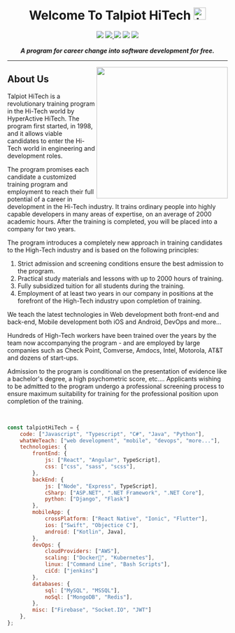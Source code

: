 <h1 align="center">Welcome To Talpiot HiTech <img src="https://user-images.githubusercontent.com/1303154/88677602-1635ba80-d120-11ea-84d8-d263ba5fc3c0.gif" width="28px" alt="hi"></h1>

<p align="center"> 
      <a href="https://www.talpiot-hitech.com"><img src="https://img.shields.io/badge/-Website-gray?style=for-the-badge&labelColor=black&logo=googlechrome&logoColor=white"/></a>
       <a href="mailto:info@talpiot-hitech.com"> <img src="https://img.shields.io/badge/-gmail-EA4335?style=for-the-badge&labelColor=black&logo=gmail&logoColor=EA4335"/> </a>
    <a href="https://www.linkedin.com/school/talpiot-hitech"><img src="https://img.shields.io/badge/-linkedin-0077B5?style=for-the-badge&labelColor=black&logo=linkedin&logoColor=0077B5"/></a>
    <a href="https://www.facebook.com/TalpiotHiTech"><https://img.shields.io/badge/-facebook-1877F2?style=for-the-badge&labelColor=black&logo=facebook&logoColor=1877F2%22
/></a>
  <a href="https://www.youtube.com/channel/UCR4J_RDIdSDjgYvB66gJ31w"><img src="https://img.shields.io/badge/-youtube-ff0000?style=for-the-badge&labelColor=black&logo=youtube&logoColor=ff0000"/></a>
    <a href="https://github.com/Talpiot-HiTech/"><img src="https://img.shields.io/badge/-github-181717?style=for-the-badge&labelColor=black&logo=github&logoColor=white"/></a>
    <br/>
    <br/>
    <b><em>A program for career change into software development for free.</em></b>
</p>

---

<img align='right' src="" width="300"/>

## About Us

Talpiot HiTech is a revolutionary training program in the Hi-Tech world by HyperActive HiTech. The program first started, in 1998, and it allows viable candidates to enter the Hi-Tech world in engineering and development roles.

The program promises each candidate a customized training program and employment to reach their full potential of a career in development in the Hi-Tech industry. It trains ordinary people into highly capable developers in many areas of expertise, on an average of 2000 academic hours. After the training is completed, you will be placed into a company for two years.

The program introduces a completely new approach in training candidates to the High-Tech industry and is based on the following principles:
1. Strict admission and screening conditions ensure the best admission to the program.
2. Practical study materials  and lessons with up to 2000 hours of training.
3. Fully subsidized tuition for all students during the training.
4. Employment of at least two years in our company in positions at the forefront of the High-Tech industry upon completion of training.

We teach the latest technologies in Web development both front-end and back-end, Mobile development both iOS and Android, DevOps and more…

Hundreds of High-Tech workers have been trained over the years by the team now accompanying the program - and are employed by large companies such as Check Point, Comverse, Amdocs, Intel, Motorola, AT&T and dozens of start-ups.

Admission to the program is conditional on the presentation of evidence like a bachelor's degree, a high psychometric score, etc.…
Applicants wishing to be admitted to the program undergo a professional screening process to ensure maximum suitability for training for the professional position upon completion of the training.

<br/>

```javascript
const talpiotHiTech = {
    code: ["Javascript", "Typescript", "C#", "Java", "Python"],
    whatWeTeach: ["web development", "mobile", "devops", "more..."],
    technologies: {
        frontEnd: {
            js: ["React", "Angular", TypeScript],
            css: ["css", "sass", "scss"],
        },
        backEnd: {
            js: ["Node", "Express", TypeScript],
            cSharp: ["ASP.NET", ".NET Framework", ".NET Core"],
            python: ["Django", "Flask"]
        },
        mobileApp: {
            crossPlatform: ["React Native", "Ionic", "Flutter"],
            ios: ["Swift", "Objectice C"],
            android: ["Kotlin", Java],
        },
        devOps: {
            cloudProviders: ["AWS"],
            scaling: ["Docker🐳", "Kubernetes"],
            linux: ["Command Line", "Bash Scripts"],
            ciCd: ["jenkins"]
        },
        databases: {
            sql: ["MySQL", "MSSQL"],
            noSql: ["MongoDB", "Redis"],
        },
        misc: ["Firebase", "Socket.IO", "JWT"]
    },
};
```
